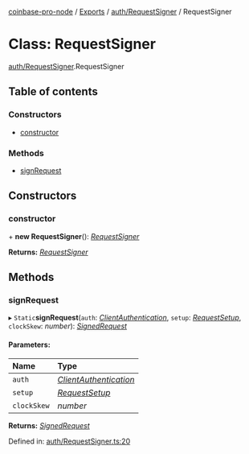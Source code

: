 [coinbase-pro-node](../README.md) / [Exports](../modules.md) / [auth/RequestSigner](../modules/auth_requestsigner.md) / RequestSigner

# Class: RequestSigner

[auth/RequestSigner](../modules/auth_requestsigner.md).RequestSigner

## Table of contents

### Constructors

- [constructor](auth_requestsigner.requestsigner.md#constructor)

### Methods

- [signRequest](auth_requestsigner.requestsigner.md#signrequest)

## Constructors

### constructor

\+ **new RequestSigner**(): [_RequestSigner_](auth_requestsigner.requestsigner.md)

**Returns:** [_RequestSigner_](auth_requestsigner.requestsigner.md)

## Methods

### signRequest

▸ `Static`**signRequest**(`auth`: [_ClientAuthentication_](../modules/coinbasepro.md#clientauthentication), `setup`: [_RequestSetup_](../interfaces/auth_requestsigner.requestsetup.md), `clockSkew`: _number_): [_SignedRequest_](../interfaces/auth_requestsigner.signedrequest.md)

#### Parameters:

| Name        | Type                                                                     |
| :---------- | :----------------------------------------------------------------------- |
| `auth`      | [_ClientAuthentication_](../modules/coinbasepro.md#clientauthentication) |
| `setup`     | [_RequestSetup_](../interfaces/auth_requestsigner.requestsetup.md)       |
| `clockSkew` | _number_                                                                 |

**Returns:** [_SignedRequest_](../interfaces/auth_requestsigner.signedrequest.md)

Defined in: [auth/RequestSigner.ts:20](https://github.com/bennycode/coinbase-pro-node/blob/845b71d/src/auth/RequestSigner.ts#L20)
